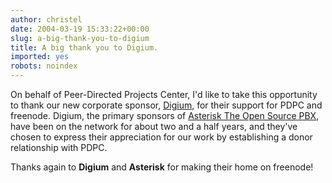 ```yaml
---
author: christel
date: 2004-03-19 15:33:22+00:00
slug: a-big-thank-you-to-digium
title: A big thank you to Digium.
imported: yes
robots: noindex
---
```

On behalf of Peer-Directed Projects Center, I'd like to take this opportunity to thank our new corporate sponsor,  [Digium](http://www.digium.com/),  for their support for PDPC and freenode.  Digium, the primary sponsors of  [Asterisk The Open Source PBX](http://www.asterisk.org/), have been on the network for about two and a half years, and they've chosen to express their appreciation for our work by establishing a donor relationship with PDPC.

Thanks again to **Digium** and **Asterisk** for making their home on freenode!
